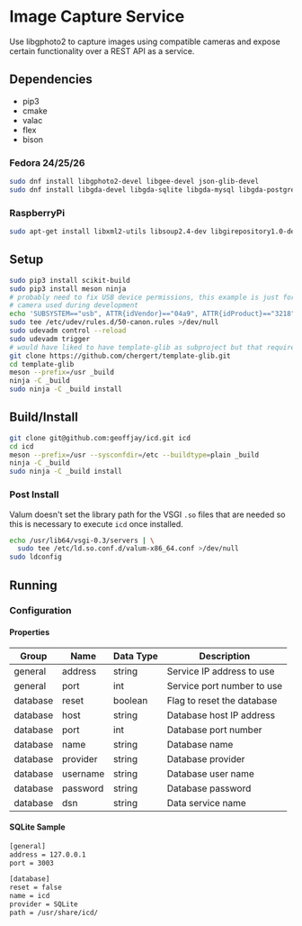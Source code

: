 # Image Capture Service

Use libgphoto2 to capture images using compatible cameras and expose certain
functionality over a REST API as a service.

## Dependencies

* pip3
* cmake
* valac
* flex
* bison

### Fedora 24/25/26

```bash
sudo dnf install libgphoto2-devel libgee-devel json-glib-devel
sudo dnf install libgda-devel libgda-sqlite libgda-mysql libgda-postgres
```

### RaspberryPi

```bash
sudo apt-get install libxml2-utils libsoup2.4-dev libgirepository1.0-dev libgphoto2-dev
```

## Setup

```bash
sudo pip3 install scikit-build
sudo pip3 install meson ninja
# probably need to fix USB device permissions, this example is just for the
# camera used during development
echo 'SUBSYSTEM=="usb", ATTR{idVendor}=="04a9", ATTR{idProduct}=="3218", MODE="0666"' | \
sudo tee /etc/udev/rules.d/50-canon.rules >/dev/null
sudo udevadm control --reload
sudo udevadm trigger
# would have liked to have template-glib as subproject but that requires more effort
git clone https://github.com/chergert/template-glib.git
cd template-glib
meson --prefix=/usr _build
ninja -C _build
sudo ninja -C _build install
```

## Build/Install

```bash
git clone git@github.com:geoffjay/icd.git icd
cd icd
meson --prefix=/usr --sysconfdir=/etc --buildtype=plain _build
ninja -C _build
sudo ninja -C _build install
```

### Post Install

Valum doesn't set the library path for the VSGI `.so` files that are needed so
this is necessary to execute `icd` once installed.

```bash
echo /usr/lib64/vsgi-0.3/servers | \
  sudo tee /etc/ld.so.conf.d/valum-x86_64.conf >/dev/null
sudo ldconfig
```

## Running

### Configuration

#### Properties

| Group    | Name        | Data Type    | Description                |
| -------- | ----------- | ------------ | -------------------------- |
| general  | address     | string       | Service IP address to use  |
| general  | port        | int          | Service port number to use |
| database | reset       | boolean      | Flag to reset the database |
| database | host        | string       | Database host IP address   |
| database | port        | int          | Database port number       |
| database | name        | string       | Database name              |
| database | provider    | string       | Database provider          |
| database | username    | string       | Database user name         |
| database | password    | string       | Database password          |
| database | dsn         | string       | Data service name          |

#### SQLite Sample

```bash
[general]
address = 127.0.0.1
port = 3003

[database]
reset = false
name = icd
provider = SQLite
path = /usr/share/icd/
